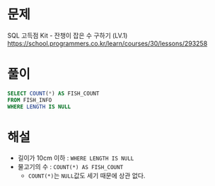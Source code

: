 # 문제
SQL 고득점 Kit - 잔챙이 잡은 수 구하기 (LV.1)
https://school.programmers.co.kr/learn/courses/30/lessons/293258


# 풀이

```SQL
SELECT COUNT(*) AS FISH_COUNT
FROM FISH_INFO
WHERE LENGTH IS NULL
```


# 해설
* 길이가 10cm 이하 : `WHERE LENGTH IS NULL`
* 물고기의 수 : `COUNT(*) AS FISH_COUNT`
    * `COUNT(*)`는 `NULL`값도 세기 때문에 상관 없다.